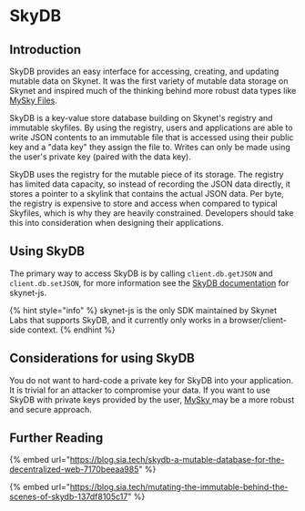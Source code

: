 # SkyDB

## Introduction

SkyDB provides an easy interface for accessing, creating, and updating mutable data on Skynet. It was the first variety of mutable data storage on Skynet and inspired much of the thinking behind more robust data types like [MySky Files](mysky-and-dacs/mysky-files.md#introduction).

SkyDB is a key-value store database building on Skynet's registry and immutable skyfiles. By using the registry, users and applications are able to write JSON contents to an immutable file that is accessed using their public key and a "data key" they assign the file to. Writes can only be made using the user's private key \(paired with the data key\).

SkyDB uses the registry for the mutable piece of its storage. The registry has limited data capacity, so instead of recording the JSON data directly, it stores a pointer to a skylink that contains the actual JSON data. Per byte, the registry is expensive to store and access when compared to typical Skyfiles, which is why they are heavily constrained. Developers should take this into consideration when designing their applications.

## Using SkyDB

The primary way to access SkyDB is by calling `client.db.getJSON` and `client.db.setJSON`, for more information see the [SkyDB documentation](https://siasky.net/docs/#skydb) for skynet-js.

{% hint style="info" %}
skynet-js is the only SDK maintained by Skynet Labs that supports SkyDB, and it currently only works in a browser/client-side context.
{% endhint %}

## Considerations for using SkyDB

You do not want to hard-code a private key for SkyDB into your application. It is trivial for an attacker to compromise your data. If you want to use SkyDB with private keys provided by the user, [MySky ](mysky-and-dacs/#introduction)may be a more robust and secure approach.

## Further Reading

{% embed url="https://blog.sia.tech/skydb-a-mutable-database-for-the-decentralized-web-7170beeaa985" %}

{% embed url="https://blog.sia.tech/mutating-the-immutable-behind-the-scenes-of-skydb-137df8105c17" %}




